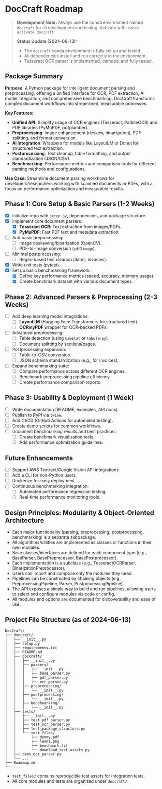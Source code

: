 # DocCraft Roadmap

> **Development Note:**
> Always use the conda environment named `doccraft` for all development and testing. Activate with:
> `conda activate doccraft`
> 
> **Status Update (2024-06-13):**
> - The `doccraft` conda environment is fully set up and tested.
> - All dependencies install and run correctly in the environment.
> - Tesseract OCR parser is implemented, demoed, and fully tested.

## Package Summary
**Purpose**: A Python package for intelligent document parsing and preprocessing, offering a unified interface for OCR, PDF extraction, AI model integration, and comprehensive benchmarking. DocCraft transforms complex document workflows into streamlined, measurable processes.

**Key Features**:
- **Unified API**: Simplify usage of OCR engines (Tesseract, PaddleOCR) and PDF libraries (PyMuPDF, pdfplumber).
- **Preprocessing**: Image enhancement (deskew, binarization), PDF splitting, and format conversion.
- **AI Integration**: Wrappers for models like LayoutLM or Donut for structured text extraction.
- **Postprocessing**: Text cleanup, table formatting, and output standardization (JSON/CSV).
- **Benchmarking**: Performance metrics and comparison tools for different parsing methods and configurations.

**Use Case**: Streamline document parsing workflows for developers/researchers working with scanned documents or PDFs, with a focus on performance optimization and measurable results.

## Phase 1: Core Setup & Basic Parsers (1-2 Weeks)
- [x] Initialize repo with `setup.py`, dependencies, and package structure.  
- [x] Implement core document parsers:  
  - [x] **Tesseract OCR**: Text extraction from images/PDFs.  
  - [x] **PyMuPDF**: Fast PDF text and metadata extraction.  
- [ ] Add basic preprocessing:  
  - [ ] Image deskewing/binarization (OpenCV).  
  - [ ] PDF-to-image conversion (`pdf2image`).  
- [ ] Minimal postprocessing:  
  - [ ] Regex-based text cleanup (dates, invoices).  
- [x] Write unit tests (pytest).  
- [x] Set up basic benchmarking framework:
  - [x] Define key performance metrics (speed, accuracy, memory usage).
  - [x] Create benchmark dataset with various document types.

## Phase 2: Advanced Parsers & Preprocessing (2-3 Weeks)  
- [ ] Add deep learning model integrations:  
  - [ ] **LayoutLM** (Hugging Face Transformers for structured text).  
  - [ ] **OCRmyPDF** wrapper for OCR-backed PDFs.  
- [ ] Advanced preprocessing:  
  - [ ] Table detection (using `Camelot` or `tabula-py`).  
  - [ ] Document splitting by sections/pages.  
- [ ] Postprocessing expansion:  
  - [ ] Table-to-CSV conversion.  
  - [ ] JSON schema standardization (e.g., for invoices).  
- [ ] Expand benchmarking suite:
  - [ ] Compare performance across different OCR engines.
  - [ ] Benchmark preprocessing pipeline efficiency.
  - [ ] Create performance comparison reports.

## Phase 3: Usability & Deployment (1 Week)  
- [ ] Write documentation (README, examples, API docs).  
- [ ] Publish to PyPI via `twine`.  
- [ ] Add CI/CD (GitHub Actions for automated testing).  
- [ ] Create demo scripts for common workflows.  
- [ ] Document benchmarking results and best practices:
  - [ ] Create benchmark visualization tools.
  - [ ] Add performance optimization guidelines.

## Future Enhancements  
- [ ] Support AWS Textract/Google Vision API integrations.  
- [ ] Add a CLI for non-Python users.  
- [ ] Dockerize for easy deployment.  
- [ ] Continuous benchmarking integration:
  - [ ] Automated performance regression testing.
  - [ ] Real-time performance monitoring tools.

## Design Principles: Modularity & Object-Oriented Architecture

- Each major functionality (parsing, preprocessing, postprocessing, benchmarking) is a separate subpackage.
- All algorithms/utilities are implemented as classes or functions in their own modules.
- Base classes/interfaces are defined for each component type (e.g., BaseParser, BasePreprocessor, BasePostprocessor).
- Each implementation is a subclass (e.g., TesseractOCRParser, BinarizationPreprocessor).
- Users can import and compose only the modules they need.
- Pipelines can be constructed by chaining objects (e.g., PreprocessingPipeline, Parser, PostprocessingPipeline).
- The API exposes a simple way to build and run pipelines, allowing users to select and configure modules via code or config.
- All modules and options are documented for discoverability and ease of use.

## Project File Structure (as of 2024-06-13)

```
DocCraft/
├── doccraft/
│   ├── __init__.py
│   ├── setup.py
│   ├── requirements.txt
│   ├── README.md
│   ├── doccraft/
│   │   ├── __init__.py
│   │   ├── parsers/
│   │   │   ├── __init__.py
│   │   │   ├── base_parser.py
│   │   │   ├── pdf_parser.py
│   │   │   ├── ocr_parser.py
│   │   ├── preprocessing/
│   │   │   └── __init__.py
│   │   ├── postprocessing/
│   │   │   └── __init__.py
│   │   ├── benchmarking/
│   │   │   └── __init__.py
│   ├── tests/
│   │   ├── __init__.py
│   │   ├── test_pdf_parser.py
│   │   ├── test_ocr_parser.py
│   │   ├── test_package_structure.py
│   │   └── test_files/
│   │       ├── dummy.pdf
│   │       ├── lenna.png
│   │       ├── benchmark.tif
│   │       └── download_test_assets.py
│   ├── demo_ocr_parser.py
│   └── ...
├── Roadmap.md
└── ...
```

- `test_files/` contains reproducible test assets for integration tests.
- All core modules and tests are organized under `doccraft/`.